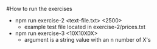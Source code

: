 #How to run the exercises

* npm run exercise-2 <text-file.txt> <2500>
    * example test file located in exercise-2/prices.txt
* npm run exercise-3 <10X10X0X>
    * argument is a string value with an n number of X's
